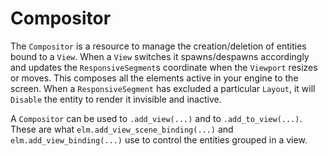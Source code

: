 # Compositor

The `Compositor` is a resource to manage the creation/deletion of entities bound to a `View`.
When a `View` switches it spawns/despawns accordingly and updates the `ResponsiveSegment`s coordinate
when the `Viewport` resizes or moves. This composes all the elements active in your engine to 
the screen. When a `ResponsiveSegment` has excluded a particular `Layout`, it will `Disable` the 
entity to render it invisible and inactive.

A `Compositor` can be used to `.add_view(...)` and to `.add_to_view(...)`. These are what `elm.add_view_scene_binding(...)`
and `elm.add_view_binding(...)` use to control the entities grouped in a view. 